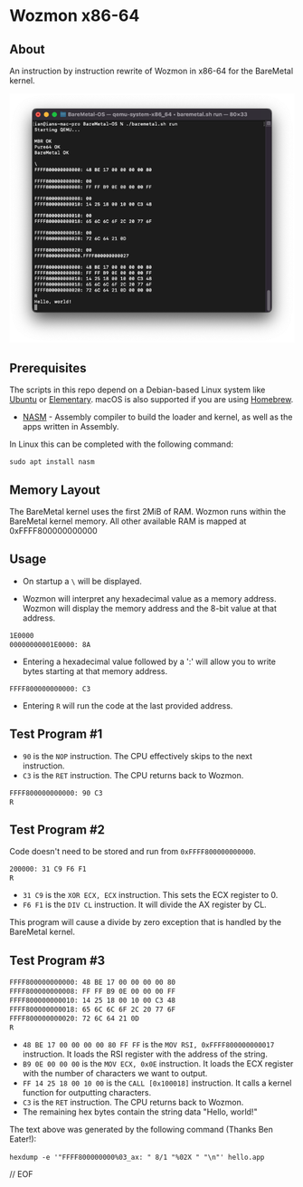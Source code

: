 # Wozmon x86-64

## About

An instruction by instruction rewrite of Wozmon in x86-64 for the BareMetal kernel.

<p align="center">
	<img src="img/ScreenShot.png"></img>
</p>

## Prerequisites

The scripts in this repo depend on a Debian-based Linux system like [Ubuntu](https://www.ubuntu.com/download/desktop) or [Elementary](https://elementary.io). macOS is also supported if you are using [Homebrew](https://brew.sh).

- [NASM](https://nasm.us) - Assembly compiler to build the loader and kernel, as well as the apps written in Assembly.

In Linux this can be completed with the following command:

	sudo apt install nasm


## Memory Layout

The BareMetal kernel uses the first 2MiB of RAM. Wozmon runs within the BareMetal kernel memory. All other available RAM is mapped at 0xFFFF800000000000


## Usage

* On startup a `\` will be displayed.

* Wozmon will interpret any hexadecimal value as a memory address. Wozmon will display the memory address and the 8-bit value at that address.

```
1E0000
00000000001E0000: 8A
```

* Entering a hexadecimal value followed by a ':' will allow you to write bytes starting at that memory address.

```
FFFF800000000000: C3
```

* Entering `R` will run the code at the last provided address.


## Test Program #1

* `90` is the `NOP` instruction. The CPU effectively skips to the next instruction.
* `C3` is the `RET` instruction. The CPU returns back to Wozmon.

```
FFFF800000000000: 90 C3
R
```

## Test Program #2

Code doesn't need to be stored and run from `0xFFFF800000000000`.
```
200000: 31 C9 F6 F1
R
```

* `31 C9` is the `XOR ECX, ECX` instruction. This sets the ECX register to 0.
* `F6 F1` is the `DIV CL` instruction. It will divide the AX register by CL.

This program will cause a divide by zero exception that is handled by the BareMetal kernel.


## Test Program #3

```
FFFF800000000000: 48 BE 17 00 00 00 00 80
FFFF800000000008: FF FF B9 0E 00 00 00 FF
FFFF800000000010: 14 25 18 00 10 00 C3 48
FFFF800000000018: 65 6C 6C 6F 2C 20 77 6F
FFFF800000000020: 72 6C 64 21 0D
R
```

* `48 BE 17 00 00 00 00 80 FF FF` is the `MOV RSI, 0xFFFF800000000017` instruction. It loads the RSI register with the address of the string.
* `B9 0E 00 00 00` is the `MOV ECX, 0x0E` instruction. It loads the ECX register with the number of characters we want to output.
* `FF 14 25 18 00 10 00` is the `CALL [0x100018]` instruction. It calls a kernel function for outputting characters.
* `C3` is the `RET` instruction. The CPU returns back to Wozmon.
* The remaining hex bytes contain the string data "Hello, world!"

The text above was generated by the following command (Thanks Ben Eater!):

`hexdump -e '"FFFF800000000%03_ax: " 8/1 "%02X " "\n"' hello.app`

// EOF

